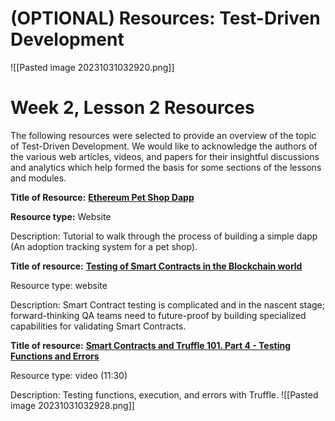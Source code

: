 # (OPTIONAL) Resources: Test-Driven Development
![[Pasted image 20231031032920.png]]

# Week 2, Lesson 2 Resources

The following resources were selected to provide an overview of the topic of Test-Driven Development. We would like to acknowledge the authors of the various web articles, videos, and papers for their insightful discussions and analytics which help formed the basis for some sections of the lessons and modules.

**Title of Resource:** [**Ethereum Pet Shop Dapp**](http://truffleframework.com/tutorial)

**Resource type:** Website

Description: Tutorial to walk through the process of building a simple dapp (An adoption tracking system for a pet shop).

**Title of resource:** [**Testing of Smart Contracts in the Blockchain world**](https://www.capgemini.com/2017/01/testing-of-smart-contracts-in-the-blockchain-world/)

Resource type: website

Description: Smart Contract testing is complicated and in the nascent stage; forward-thinking QA teams need to future-proof by building specialized capabilities for validating Smart Contracts.

**Title of resource:** [**Smart Contracts and Truffle 101. Part 4 - Testing Functions and Errors**](https://www.youtube.com/watch?v=LvN0eDGG0y8)

Resource type: video (11:30)

Description: Testing functions, execution, and errors with Truffle.
![[Pasted image 20231031032928.png]]